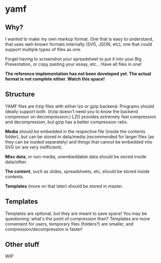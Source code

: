 # yamf

## Why?
I wanted to make my own markup format. One that is easy to understand, that uses well-known formats internally (SVG, JSON, etc), one that could support multiple types of files as one.

Forget having to screenshot your spreadsheet to put it into your Big Presentation, or copy pasting your essay, etc... Have all files in one!

**The reference implementation has not been developed yet. The actual format is not complete either. Watch this space!**

## Structure
YAMF files are lrzip files with either lzo or gzip backend. Programs should ideally support both. (lrzip doesn't need you to know the backend compressor on decompression.)
LZO provides extremely fast compression and decompression, but gzip has a better compression ratio.

**Media** should be embedded in the respective file (inside the contents folder), but can be stored in data/media (recommended for larger files (as they can be loaded separately) and things that cannot be embedded into SVG (or are very inefficient).

**Misc data**, or non-media, unembeddable data should be stored inside data/other.

**The content**, such as slides, spreadsheets, etc, should be stored inside contents.

**Templates** (more on that later) should be stored in master. 

## Templates
Templates are optional, but they are meant to save space! You may be questioning: what's the point of compression then? Templates are more convenient for users, temporary files (folders?) are smaller, and compression/decompression is faster!

## Other stuff
WIP
